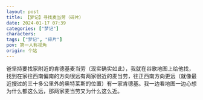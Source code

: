 ```yaml
---
layout: post
title: 【梦记】寻找麦当劳（碎片）
date: 2024-01-17 07:39
categories: ["梦记"]
characters: 
tags: ["梦记", "碎片"]
pov: 第一人称视角
origin: 个站
---
```


爸坚持要找家附近的肯德基麦当劳（现实确实如此），我就在谷歌地图上给他找，找到在家往西南偏南的方向很远有两家很近的麦当劳，往正西南方向更远（就像最近搜过的三十多公里外的奥特莱斯的位置）有一家肯德基。我一边看地图一边心想为什么都这么远，那两家麦当劳又为什么这么近。
